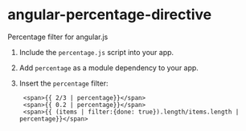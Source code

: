 angular-percentage-directive
============================

Percentage filter for angular.js


1. Include the `percentage.js` script into your app.
2. Add `percentage` as a module dependency to your app.
3. Insert the `percentage` filter:
    
        <span>{{ 2/3 | percentage}}</span>
        <span>{{ 0.2 | percentage}}</span>
        <span>{{ (items | filter:{done: true}).length/items.length | percentage}}</span>
